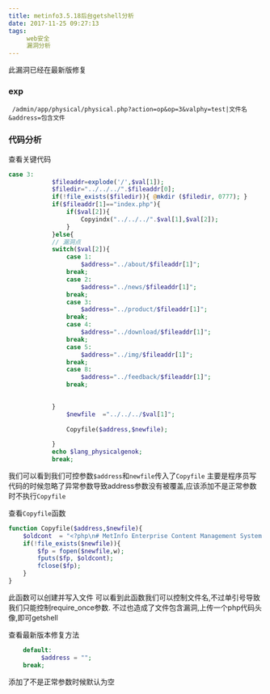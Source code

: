 ```yaml
---
title: metinfo3.5.18后台getshell分析
date: 2017-11-25 09:27:13
tags:
	 web安全
     漏洞分析
---
```

此漏洞已经在最新版修复
### exp
 ` /admin/app/physical/physical.php?action=op&op=3&valphy=test|文件名&address=包含文件`
 
### 代码分析
查看关键代码
```php
case 3:
			$fileaddr=explode('/',$val[1]);
			$filedir="../../../".$fileaddr[0];  
			if(!file_exists($filedir)){ @mkdir ($filedir, 0777); } 
			if($fileaddr[1]=="index.php"){
				if($val[2]){
					Copyindx("../../../".$val[1],$val[2]);
				}
			}else{
			// 漏洞点
			switch($val[2]){
				case 1:
					$address="../about/$fileaddr[1]";
				break;
				case 2:
					$address="../news/$fileaddr[1]";
				break;
				case 3:
					$address="../product/$fileaddr[1]";
				break;
				case 4:
					$address="../download/$fileaddr[1]";
				break;
				case 5:
					$address="../img/$fileaddr[1]";
				break;
				case 8:
					$address="../feedback/$fileaddr[1]";
				break;
			

			}   
				$newfile  ="../../../$val[1]"; 
				
				Copyfile($address,$newfile);
				
			}
			echo $lang_physicalgenok;
			break;
```
我们可以看到我们可控参数`$address`和`newfile`传入了`Copyfile`
主要是程序员写代码的时候忽略了异常参数导致address参数没有被覆盖,应该添加不是正常参数时不执行`Copyfile`

查看`Copyfile`函数
```php
function Copyfile($address,$newfile){
	$oldcont  = "<?php\n# MetInfo Enterprise Content Management System \n# Copyright (C) MetInfo Co.,Ltd (http://www.metinfo.cn). All rights reserved. \nrequire_once '$address';\n# This program is an open source system, commercial use, please consciously to purchase commercial license.\n# Copyright (C) MetInfo Co., Ltd. (http://www.metinfo.cn). All rights reserved.\n?>";
	if(!file_exists($newfile)){
		$fp = fopen($newfile,w);
		fputs($fp, $oldcont);
		fclose($fp);
	}
}
```
此函数可以创建并写入文件
可以看到此函数我们可以控制文件名,不过单引号导致我们只能控制require_once参数.
不过也造成了文件包含漏洞,上传一个php代码头像,即可getshell


查看最新版本修复方法
```php
	default:
		 $address = "";
	break;
```
添加了不是正常参数时候默认为空
